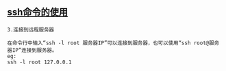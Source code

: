## [ssh命令的使用](https://baijiahao.baidu.com/s?id=1641169426210896750&wfr=spider&for=pc)

```
3.连接到远程服务器

在命令行中输入“ssh -l root 服务器IP”可以连接到服务器，也可以使用“ssh root@服务器IP”连接到服务器。
eg:
ssh -l root 127.0.0.1 
```